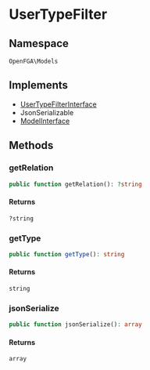 # UserTypeFilter


## Namespace
`OpenFGA\Models`

## Implements
* [UserTypeFilterInterface](Models/UserTypeFilterInterface.md)
* JsonSerializable
* [ModelInterface](Models/ModelInterface.md)

## Methods
### getRelation

```php
public function getRelation(): ?string
```



#### Returns
`?string` 

### getType

```php
public function getType(): string
```



#### Returns
`string` 

### jsonSerialize

```php
public function jsonSerialize(): array
```



#### Returns
`array` 

